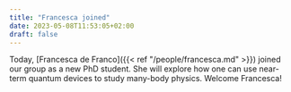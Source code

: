 ```yaml
---
title: "Francesca joined"
date: 2023-05-08T11:53:05+02:00
draft: false
---
```


Today, [Francesca de Franco]({{< ref "/people/francesca.md" >}}) joined our group as a new PhD student. She will explore how one can use near-term quantum devices to study many-body physics. Welcome Francesca!
